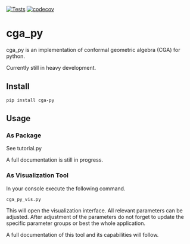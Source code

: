 [![Tests](https://github.com/physicspenguin/cga-py/actions/workflows/tests.yml/badge.svg)](https://github.com/physicspenguin/cga-py/actions/workflows/tests.yml)
[![codecov](https://codecov.io/gh/physicspenguin/cga-py/branch/master/graph/badge.svg?token=129CMVB1AQ)](https://codecov.io/gh/physicspenguin/cga-py)

# cga_py

cga_py is an implementation of conformal geometric algebra (CGA) for python.

Currently still in heavy development.

## Install
```
pip install cga-py
```

## Usage
### As Package
See tutorial.py

A full documentation is still in progress.

### As Visualization Tool
In your console execute the following command.
```
cga_py_vis.py
```
This will open the visualization interface.
All relevant parameters can be adjusted.
After adjustment of the parameters do not forget to update the specific parameter groups
or best the whole application.

A full documentation of this tool and its capabilities will follow.
